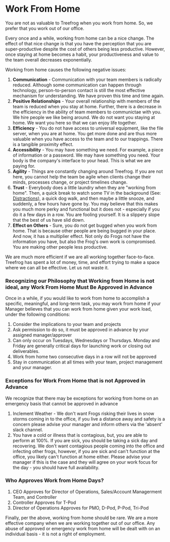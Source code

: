 # Work From Home

You are not as valuable to Treefrog when you work from home. So, we prefer that you work out of our office.

Every once and a while, working from home can be a nice change. The effect of that nice change is that you have the perception that you are super-productive despite the cost of others being less productive. However, once staying at home becomes a habit, your productiveness and value to the team overall decreases exponentially.

Working from home causes the following negative issues:

1. **Communication** - Communication with your team members is radically reduced. Although some communication can happen through technology, person-to-person contact is still the most effective mechanism for understanding. We have proven this time and time again.
2. **Positive Relationships** - Your overall relationship with members of the team is reduced when you stay at home. Further, there is a decrease in the efficiency in the ability of team members to communictae with you. We hire people we like being around. We do not want you staying at home. We want you here so that we can enjoy life together.
3. **Efficiency** - You do not have access to universal equipment, like the file server, when you are at home. You get more done and are thus more valuable when you have access to the team and to our trappings. There is a tangible proximity effect.
4. **Accessibility** - You may have something we need. For example, a piece of information or a password. We may have something you need. Your body is the company's interface to your head. This is what we are paying for.
5. **Agility** - Things are constantly changing around Treefrog. If you are not here, you cannot help the team be agile when clients change their minds, processes change, or project timelines change.
6. **Trust** - Everybody does a little laundry when they are "working from home". Then, a quick break to watch some TV in the background (See: [Distractions](manual/Distractions)), a quick dog walk, and then maybe a little snooze, and suddenly, a few hours have gone by. You may believe that this makes you much more perky and functional but it does not - especially if you do it a few days in a row. You are fooling yourself. It is a slippery slope that the best of us have slid down.
7. **Effect on Others** - Sure, you do not get bugged when you work from home. That is because other people are being bugged in your place. And now, it has a multiplier effect. Not only do Frogs not have the information you have, but also the Frog's own work is compromised. You are making other people less productive.

We are much more efficient if we are all working together face-to-face. Treefrog has spent a lot of money, time, and effort trying to make a space where we can all be effective. Let us not waste it.


### Recognizing our Philosophy that Working from Home is not ideal, any Work From Home Must Be Approved in Advance

Once in a while, if you would like to work from home to accomplish a specific, meaningful, and long-term task, you may work from home if your Manager believes that you can work from home given your work load, under the following conditions:

1. Consider the implications to your team and projects
2. Ask permission to do so, it must be approved in advance by your assigned manager/approver
3. Can only occur on Tuesdays, Wednesdays or Thursdays. Monday and Friday are generally critical days for launching work or closing out deliverables.
4. Work from home two consecutive days in a row will not be approved
5. Stay in communication at all times with your team, project management and your manager.


### Exceptions for Work From Home that is not Approved in Advance

We recognize that there may be exceptions for working from home on an emergency basis that cannot be approved in advance

1. Inclement Weather - We don't want Frogs risking their lives in snow storms coming in to the office, if you live a distance away and safety is a concern please advise your manager and inform others via the 'absent' slack channel.
2. You have a cold or illness that is contagious, but, you are able to perform at 100%. If you are sick, you should be taking a sick day and recovering. We don't want contagious people coming into the office and infecting other frogs, however, if you are sick and can't function at the office, you likely can't function at home either. Please advise your manager if this is the case and they will agree on your work focus for the day - you should have full availability.

### Who Approves Work from Home Days?

1. CEO Approves for Director of Operations, Sales/Account Managerment Team, and Controller
2. Controller Approves for T-Pod
3. Director of Operations Approves for PMO, D-Pod, P-Pod, Tri-Pod


Finally, per the above, working from home should be rare. We are a more effective company when we are working together out of our office. Any abuse of approved or emergency work from home will be dealt with on an individual basis - it is not a right of employment.
